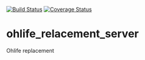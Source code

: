 [![Build Status](https://travis-ci.com/paulx3/ohlife_relacement_server.svg?token=6rs9jppsy6putyG6yr1E&branch=master)](https://travis-ci.com/paulx3/ohlife_relacement_server)
[![Coverage Status](https://coveralls.io/repos/github/paulx3/ohlife_relacement_server/badge.svg?branch=master)](https://coveralls.io/github/paulx3/ohlife_relacement_server?branch=master)
# ohlife_relacement_server
Ohlife replacement
